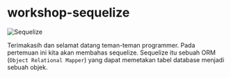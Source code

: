 # workshop-sequelize


![Sequelize](https://github.com/talkasrul/workshop-sequelize/blob/master/img/sequelize.png?raw=true)

Terimakasih dan selamat datang teman-teman programmer. Pada pertemuan ini kita akan membahas sequelize. Sequelize itu sebuah ORM (`Object Relational Mapper`) yang dapat memetakan tabel database menjadi sebuah objek. 
